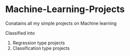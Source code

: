 # Machine-Learning-Projects

Conatains all my simple projects on Machine learning 

Classified into 
1) Regression type projects
2) Classification type projects

